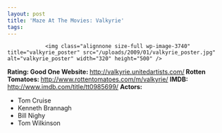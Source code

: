 ```yaml
---
layout: post
title: 'Maze At The Movies: Valkyrie'
tags:
---
```



                <img class="alignnone size-full wp-image-3740" title="valkyrie_poster" src="/uploads/2009/01/valkyrie_poster.jpg" alt="valkyrie_poster" width="320" height="500" />
<p><strong>Rating: Good One
Website: </strong><a href="http://valkyrie.unitedartists.com/"><a href="http://valkyrie.unitedartists.com/">http://valkyrie.unitedartists.com/</a></a><strong>
Rotten Tomatoes: </strong><a href="http://www.rottentomatoes.com/m/valkyrie/"><a href="http://www.rottentomatoes.com/m/valkyrie/">http://www.rottentomatoes.com/m/valkyrie/</a></a>
<strong>IMDB: </strong><a href="http://www.imdb.com/title/tt0985699/"><a href="http://www.imdb.com/title/tt0985699/">http://www.imdb.com/title/tt0985699/</a></a>
<strong>Actors:</strong></p>
<ul>
    <li>Tom Cruise</li>
    <li>Kenneth Brannagh</li>
    <li>Bill Nighy</li>
    <li>Tom Wilkinson</li>
</ul>
<p><strong>
</strong></p>

